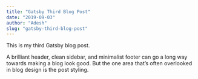 ```yaml
---
title: "Gatsby Third Blog Post"
date: "2019-09-03"
author: "Adesh"
slug: "gatsby-third-blog-post"
---
```


This is my third Gatsby blog post.

A brilliant header, clean sidebar, and minimalist footer can go a long way towards making a blog look good. But the one area that’s often overlooked in blog design is the post styling.

